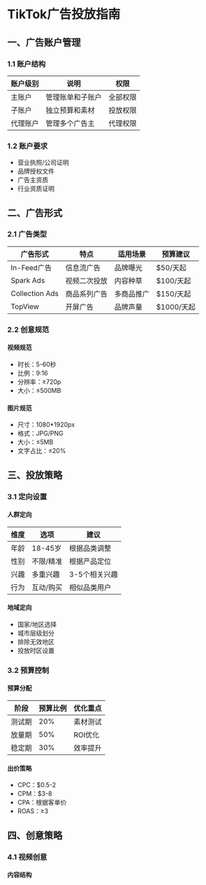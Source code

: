 # TikTok广告投放指南

## 一、广告账户管理
### 1.1 账户结构
| 账户级别 | 说明 | 权限 |
|---------|------|------|
| 主账户 | 管理账单和子账户 | 全部权限 |
| 子账户 | 独立预算和素材 | 投放权限 |
| 代理账户 | 管理多个广告主 | 代理权限 |

### 1.2 账户要求
- 营业执照/公司证明
- 品牌授权文件
- 广告主资质
- 行业资质证明

## 二、广告形式
### 2.1 广告类型
| 广告形式 | 特点 | 适用场景 | 预算建议 |
|---------|------|---------|---------|
| In-Feed广告 | 信息流广告 | 品牌曝光 | $50/天起 |
| Spark Ads | 视频二次投放 | 内容种草 | $100/天起 |
| Collection Ads | 商品系列广告 | 多商品推广 | $150/天起 |
| TopView | 开屏广告 | 品牌声量 | $1000/天起 |

### 2.2 创意规范
#### 视频规范
- 时长：5-60秒
- 比例：9:16
- 分辨率：≥720p
- 大小：≤500MB

#### 图片规范
- 尺寸：1080*1920px
- 格式：JPG/PNG
- 大小：≤5MB
- 文字占比：≤20%

## 三、投放策略
### 3.1 定向设置
#### 人群定向
| 维度 | 选项 | 建议 |
|-----|------|------|
| 年龄 | 18-45岁 | 根据品类调整 |
| 性别 | 不限/精准 | 根据产品定位 |
| 兴趣 | 多重兴趣 | 3-5个相关兴趣 |
| 行为 | 互动/购买 | 相似品类用户 |

#### 地域定向
- 国家/地区选择
- 城市层级划分
- 排除无效地区
- 投放时区设置

### 3.2 预算控制
#### 预算分配
| 阶段 | 预算比例 | 优化重点 |
|-----|---------|---------|
| 测试期 | 20% | 素材测试 |
| 放量期 | 50% | ROI优化 |
| 稳定期 | 30% | 效率提升 |

#### 出价策略
- CPC：$0.5-2
- CPM：$3-8
- CPA：根据客单价
- ROAS：≥3

## 四、创意策略
### 4.1 视频创意
#### 内容结构 